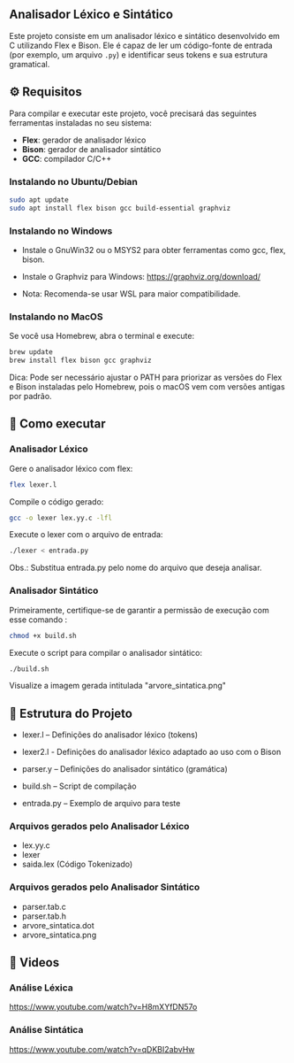 ## Analisador Léxico e Sintático
Este projeto consiste em um analisador léxico e sintático desenvolvido em C utilizando Flex e Bison. Ele é capaz de ler um código-fonte de entrada (por exemplo, um arquivo `.py`) e identificar seus tokens e sua estrutura gramatical.

## ⚙️ Requisitos

Para compilar e executar este projeto, você precisará das seguintes ferramentas instaladas no seu sistema:

- **Flex**: gerador de analisador léxico
- **Bison**: gerador de analisador sintático
- **GCC**: compilador C/C++

### Instalando no Ubuntu/Debian

```bash
sudo apt update
sudo apt install flex bison gcc build-essential graphviz
```

### Instalando no Windows
- Instale o GnuWin32 ou o MSYS2 para obter ferramentas como gcc, flex, bison.

- Instale o Graphviz para Windows: https://graphviz.org/download/

- Nota: Recomenda-se usar WSL para maior compatibilidade.

### Instalando no MacOS
Se você usa Homebrew, abra o terminal e execute:
```bash
brew update
brew install flex bison gcc graphviz
```
Dica: Pode ser necessário ajustar o PATH para priorizar as versões do Flex e Bison instaladas pelo Homebrew, pois o macOS vem com versões antigas por padrão.

## 🚀 Como executar

### Analisador Léxico
Gere o analisador léxico com flex:

```bash
flex lexer.l
```
Compile o código gerado:

``` bash
gcc -o lexer lex.yy.c -lfl
```

Execute o lexer com o arquivo de entrada:
```bash
./lexer < entrada.py
```

Obs.: Substitua entrada.py pelo nome do arquivo que deseja analisar.

### Analisador Sintático
Primeiramente, certifique-se de garantir a permissão de execução com esse comando :

```bash
chmod +x build.sh
```
Execute o script para compilar o analisador sintático:

```bash
./build.sh
```

Visualize a imagem gerada intitulada "arvore_sintatica.png"

## 📁 Estrutura do Projeto
- lexer.l – Definições do analisador léxico (tokens)

- lexer2.l - Definições do analisador léxico adaptado ao uso com o Bison

- parser.y – Definições do analisador sintático (gramática)

- build.sh – Script de compilação

- entrada.py – Exemplo de arquivo para teste

### Arquivos gerados pelo Analisador Léxico
- lex.yy.c
- lexer
- saida.lex (Código Tokenizado)

### Arquivos gerados pelo Analisador Sintático
- parser.tab.c
- parser.tab.h
- arvore_sintatica.dot
- arvore_sintatica.png

##  🎥 Videos
### Análise Léxica
https://www.youtube.com/watch?v=H8mXYfDN57o

### Análise Sintática
https://www.youtube.com/watch?v=qDKBI2abvHw
